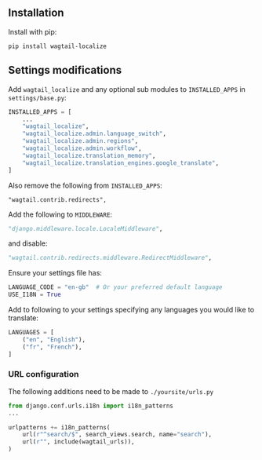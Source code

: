 ## Installation

Install with pip:

```shell
pip install wagtail-localize
```

## Settings modifications

Add `wagtail_localize` and any optional sub modules to `INSTALLED_APPS` in `settings/base.py`:

```python
INSTALLED_APPS = [
    ...
    "wagtail_localize",
    "wagtail_localize.admin.language_switch",
    "wagtail_localize.admin.regions",
    "wagtail_localize.admin.workflow",
    "wagtail_localize.translation_memory",
    "wagtail_localize.translation_engines.google_translate",
]
```

Also remove the following from `INSTALLED_APPS`:

```
"wagtail.contrib.redirects",
```

Add the following to `MIDDLEWARE`:

```python
"django.middleware.locale.LocaleMiddleware",
```

and disable:

```python
"wagtail.contrib.redirects.middleware.RedirectMiddleware",
```

Ensure your settings file has:

```python
LANGUAGE_CODE = "en-gb"  # Or your preferred default language
USE_I18N = True
```

Add to following to your settings specifying any languages you would like to translate:

```python
LANGUAGES = [
    ("en", "English"),
    ("fr", "French"),
]
```

### URL configuration

The following additions need to be made to `./yoursite/urls.py`

```python
from django.conf.urls.i18n import i18n_patterns
...

urlpatterns += i18n_patterns(
    url(r"^search/$", search_views.search, name="search"),
    url(r"", include(wagtail_urls)),
)
```
